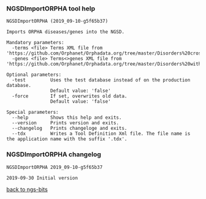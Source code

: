 ### NGSDImportORPHA tool help
	NGSDImportORPHA (2019_09-10-g5f65b37)
	
	Imports ORPHA diseases/genes into the NGSD.
	
	Mandatory parameters:
	  -terms <file> Terms XML file from 'https://github.com/Orphanet/Orphadata.org/tree/master/Disorders%20cross%20referenced%20with%20other%20nomenclatures'.
	  -genes <file> Terms<>genes XML file from 'https://github.com/Orphanet/Orphadata.org/tree/master/Disorders%20with%20their%20associated%20genes'.
	
	Optional parameters:
	  -test         Uses the test database instead of on the production database.
	                Default value: 'false'
	  -force        If set, overwrites old data.
	                Default value: 'false'
	
	Special parameters:
	  --help        Shows this help and exits.
	  --version     Prints version and exits.
	  --changelog   Prints changeloge and exits.
	  --tdx         Writes a Tool Definition Xml file. The file name is the application name with the suffix '.tdx'.
	
### NGSDImportORPHA changelog
	NGSDImportORPHA 2019_09-10-g5f65b37
	
	2019-09-30 Initial version
[back to ngs-bits](https://github.com/imgag/ngs-bits)